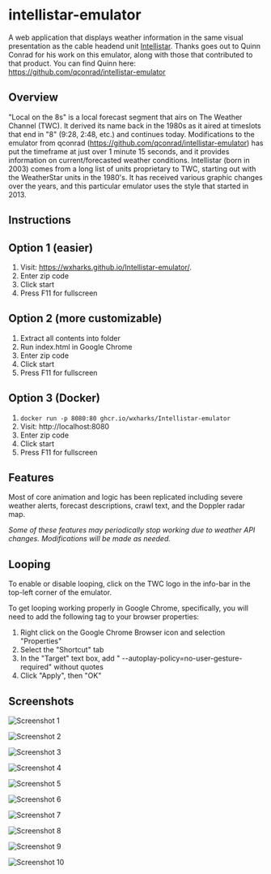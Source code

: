 # intellistar-emulator
A web application that displays weather information in the same visual presentation as the cable headend unit [Intellistar](https://en.wikipedia.org/wiki/IntelliStar). Thanks goes out to Quinn Conrad for his work on this emulator, along with those that contributed to that product. You can find Quinn here: https://github.com/qconrad/intellistar-emulator

## Overview
"Local on the 8s" is a local forecast segment that airs on The Weather Channel (TWC). It derived its name back in the 1980s as it aired at timeslots that end in "8" (9:28, 2:48, etc.) and continues today. Modifications to the emulator from qconrad (https://github.com/qconrad/intellistar-emulator) has put the timeframe at just over 1 minute 15 seconds, and it provides information on current/forecasted weather conditions. Intellistar (born in 2003) comes from a long list of units proprietary to TWC, starting out with the WeatherStar units in the 1980's. It has received various graphic changes over the years, and this particular emulator uses the style that started in 2013.

## Instructions
## Option 1 (easier)
1. Visit: https://wxharks.github.io/Intellistar-emulator/.
2. Enter zip code
3. Click start
4. Press F11 for fullscreen

## Option 2 (more customizable)
1. Extract all contents into folder
2. Run index.html in Google Chrome
3. Enter zip code
4. Click start
5. Press F11 for fullscreen

## Option 3 (Docker)
1. `docker run -p 8080:80 ghcr.io/wxharks/Intellistar-emulator`
2. Visit: http://localhost:8080
3. Enter zip code
4. Click start
5. Press F11 for fullscreen

## Features
Most of core animation and logic has been replicated including severe weather alerts, forecast descriptions, crawl text, and the Doppler radar map.

*Some of these features may periodically stop working due to weather API changes. Modifications will be made as needed.*

## Looping
To enable or disable looping, click on the TWC logo in the info-bar in the top-left corner of the emulator.

To get looping working properly in Google Chrome, specifically, you will need to add the following tag to your browser properties:
1. Right click on the Google Chrome Browser icon and selection "Properties"
2. Select the "Shortcut" tab
3. In the "Target" text box, add " --autoplay-policy=no-user-gesture-required" without quotes
4. Click "Apply", then "OK"

## Screenshots
![Screenshot 1](/screenshots/1.png)

![Screenshot 2](/screenshots/2.png)

![Screenshot 3](/screenshots/3.png)

![Screenshot 4](/screenshots/4.png)

![Screenshot 5](/screenshots/5.png)

![Screenshot 6](/screenshots/6.png)

![Screenshot 7](/screenshots/7.png)

![Screenshot 8](/screenshots/8.png)

![Screenshot 9](/screenshots/9.png)

![Screenshot 10](/screenshots/10.png)
